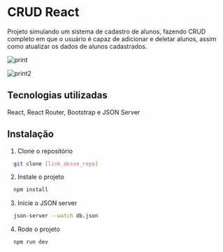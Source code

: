 
# CRUD React

Projeto simulando um sistema de cadastro de alunos, fazendo CRUD completo em que o usuário é capaz de adicionar e deletar alunos, assim como atualizar os dados de alunos cadastrados.


![print](https://github.com/matheusduartedevs/CRUD-react/assets/127058626/6f9a6508-c1a7-463e-8868-2120d4fc19c6)

![print2](https://github.com/matheusduartedevs/CRUD-react/assets/127058626/b4db5e9c-f46a-4491-89e0-6476f048cbad)

## Tecnologias utilizadas

React, React Router, Bootstrap e JSON Server


## Instalação

1. Clone o repositório

```bash
  git clone [link_desse_repo]
```

2. Instale o projeto
```bash
  npm install
```

3. Inicie o JSON server
```bash
  json-server --watch db.json
```

4. Rode o projeto
```bash
  npm run dev
```
    
